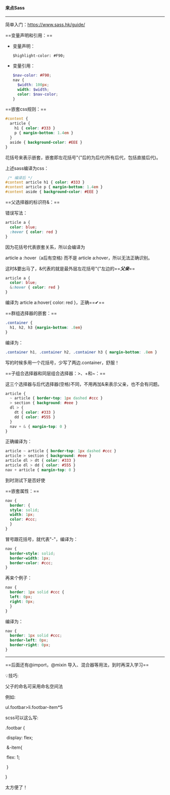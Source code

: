 #### 来点Sass

***



简单入门：https://www.sass.hk/guide/



==变量声明和引用：==

- 变量声明：

  ```
  $highlight-color: #F90;
  ```

- 变量引用：

  ```scss
  $nav-color: #F90;
  nav {
    $width: 100px;
    width: $width;
    color: $nav-color;
  }
  ```



==嵌套css规则：==

```scss
#content {
  article {
    h1 { color: #333 }
    p { margin-bottom: 1.4em }
  }
  aside { background-color: #EEE }
}
```

花括号来表示嵌套，嵌套即左花括号"{"后的为后代(所有后代，包括直接后代)。

上述sass编译为css：

```css
 /* 编译后 */
#content article h1 { color: #333 }
#content article p { margin-bottom: 1.4em }
#content aside { background-color: #EEE }
```



==父选择器的标识符&：==

错误写法：

```scss
article a {
  color: blue;
  :hover { color: red }
}
```

因为花括号代表嵌套关系，所以会编译为 

article a :hover（a后有空格) 而不是 article a:hover，所以无法正确识别。

这时&要出马了，&代表的就是最外层左花括号"{"左边的==***父亲***==

```scss
article a {
  color: blue;
  &:hover { color: red }
}
```

编译为 article a:hover{ color: red }，正确==✔==



==群组选择器的嵌套：==

```scss
.container {
  h1, h2, h3 {margin-bottom: .8em}
}
```

编译为：

```scss
.container h1, .container h2, .container h3 { margin-bottom: .8em }
```

写的时候多用一个花括号，少写了两边.container，舒服！



==子组合选择器和同层组合选择器：>、+和~：==

这三个选择器与后代选择器(空格)不同，不用再加&来表示父亲，也不会有问题。

```scss
article {
  ~ article { border-top: 1px dashed #ccc }
  > section { background: #eee }
  dl > {
    dt { color: #333 }
    dd { color: #555 }
  }
  nav + & { margin-top: 0 }
}
```

正确编译为：

```scss
article ~ article { border-top: 1px dashed #ccc }
article > section { background: #eee }
article dl > dt { color: #333 }
article dl > dd { color: #555 }
nav + article { margin-top: 0 }
```

到时测试下是否好使



==嵌套属性：==

```scss
nav {
  border: {
  style: solid;
  width: 1px;
  color: #ccc;
  }
}
```

冒号跟花括号，就代表"-"，编译为：

```scss
nav {
  border-style: solid;
  border-width: 1px;
  border-color: #ccc;
}
```

再来个例子：

```scss
nav {
  border: 1px solid #ccc {
  left: 0px;
  right: 0px;
  }
}
```

编译为：

```scss
nav {
  border: 1px solid #ccc;
  border-left: 0px;
  border-right: 0px;
}
```



***



==后面还有@import，@mixin 导入、混合器等用法，到时再深入学习==





💡技巧:

父子的命名可采用命名空间法

例如:

ul.footbar>li.footbar-item*5

scss可以这么写:

.footbar {

​    display: flex;

​    &-item{

​        flex: 1;

​    }

}

太方便了！